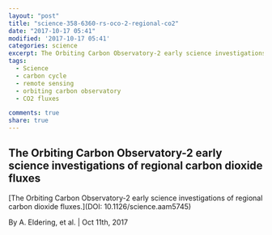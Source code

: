 ```yaml
---
layout: "post"
title: "science-358-6360-rs-oco-2-regional-co2"
date: "2017-10-17 05:41"
modified: '2017-10-17 05:41'
categories: science
excerpt: The Orbiting Carbon Observatory-2 early science investigations of regional carbon dioxide fluxes
tags:
  - Science
  - carbon cycle
  - remote sensing
  - orbiting carbon observatory
  - CO2 fluxes

comments: true
share: true
---
```


## The Orbiting Carbon Observatory-2 early science investigations of regional carbon dioxide fluxes

[The Orbiting Carbon Observatory-2 early science investigations of regional carbon dioxide fluxes.](DOI: 10.1126/science.aam5745)

By A. Eldering, et al. | Oct 11th, 2017
